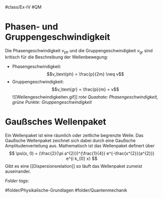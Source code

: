 #class/Ex-IV #QM 

# Phasen- und Gruppengeschwindigkeit

Die Phasengeschwindigkeit $v_\text{ph}$ und die Gruppengeschwindigkeit $v_\text{gr}$ sind kritisch für die Beschreibung der Wellenbewegung:

- Phasengeschwindigkeit: $$v_\text{ph} = \frac{p}{2m} \neq v$$
- Gruppengeschwindigkeit: $$v_\text{gr} = \frac{p}{m} = v$$
![[Wellengeschwindigkeiten.gif]]
*rote Quadrate: Phasengeschwindigkeit, grüne Punkte: Gruppengeschwindigkeit*
# Gaußsches Wellenpaket

Ein Wellenpaket ist eine räumlich oder zeitliche begrenzte Welle. Das Gaußsche Wellenpaket zeichnet sich dabei durch eine Gaußsche Amplitudenverteilung aus.
Mathematisch ist das Wellenpaket definert über
$$
\psi(x, 0) = (\frac{2}{\pi a^{2}})^{\frac{1}{4}} e^{-\frac{x^{2}}{a^{2}}} e^{i k_{0} x}
$$
Gibt es eine [[Dispersionsrelation]] so läuft das Wellenpaket zumeist auseinander.


 *Folder tags:*

#folder/Physikalische-Grundlagen #folder/Quantenmechanik